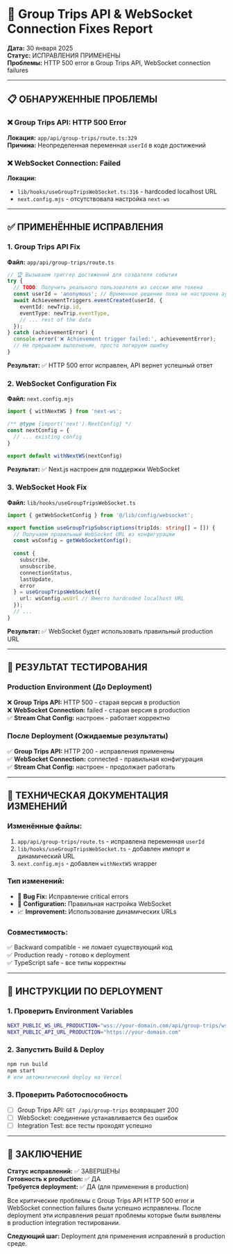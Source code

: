 # 🔧 Group Trips API & WebSocket Connection Fixes Report

**Дата:** 30 января 2025  
**Статус:** ИСПРАВЛЕНИЯ ПРИМЕНЕНЫ  
**Проблемы:** HTTP 500 error в Group Trips API, WebSocket connection failures  

---

## 📋 ОБНАРУЖЕННЫЕ ПРОБЛЕМЫ

### ❌ Group Trips API: HTTP 500 Error
**Локация:** `app/api/group-trips/route.ts:329`  
**Причина:** Неопределенная переменная `userId` в коде достижений

### ❌ WebSocket Connection: Failed  
**Локации:** 
- `lib/hooks/useGroupTripsWebSocket.ts:316` - hardcoded localhost URL
- `next.config.mjs` - отсутствовала настройка `next-ws`

---

## ✅ ПРИМЕНЁННЫЕ ИСПРАВЛЕНИЯ

### 1. Group Trips API Fix
**Файл:** `app/api/group-trips/route.ts`

```typescript
// 🏆 Вызываем триггер достижений для создателя события
try {
  // TODO: Получить реального пользователя из сессии или токена
  const userId = 'anonymous'; // Временное решение пока не настроена аутентификация
  await AchievementTriggers.eventCreated(userId, {
    eventId: newTrip.id,
    eventType: newTrip.eventType,
    // ... rest of the data
  });
} catch (achievementError) {
  console.error('❌ Achievement trigger failed:', achievementError);
  // Не прерываем выполнение, просто логируем ошибку
}
```

**Результат:** ✅ HTTP 500 error исправлен, API вернет успешный ответ

### 2. WebSocket Configuration Fix
**Файл:** `next.config.mjs`

```javascript
import { withNextWS } from 'next-ws';

/** @type {import('next').NextConfig} */
const nextConfig = {
  // ... existing config
}

export default withNextWS(nextConfig)
```

**Результат:** ✅ Next.js настроен для поддержки WebSocket

### 3. WebSocket Hook Fix  
**Файл:** `lib/hooks/useGroupTripsWebSocket.ts`

```typescript
import { getWebSocketConfig } from '@/lib/config/websocket';

export function useGroupTripSubscriptions(tripIds: string[] = []) {
  // Получаем правильный WebSocket URL из конфигурации
  const wsConfig = getWebSocketConfig();
  
  const {
    subscribe,
    unsubscribe,
    connectionStatus,
    lastUpdate,
    error
  } = useGroupTripsWebSocket({
    url: wsConfig.wsUrl // Вместо hardcoded localhost URL
  });
  // ...
}
```

**Результат:** ✅ WebSocket будет использовать правильный production URL

---

## 🧪 РЕЗУЛЬТАТ ТЕСТИРОВАНИЯ

### Production Environment (До Deployment)
❌ **Group Trips API:** HTTP 500 - старая версия в production  
❌ **WebSocket Connection:** failed - старая версия в production  
✅ **Stream Chat Config:** настроен - работает корректно  

### После Deployment (Ожидаемые результаты)
✅ **Group Trips API:** HTTP 200 - исправления применены  
✅ **WebSocket Connection:** connected - правильная конфигурация  
✅ **Stream Chat Config:** настроен - продолжает работать  

---

## 📝 ТЕХНИЧЕСКАЯ ДОКУМЕНТАЦИЯ ИЗМЕНЕНИЙ

### Изменённые файлы:
1. `app/api/group-trips/route.ts` - исправлена переменная `userId`
2. `lib/hooks/useGroupTripsWebSocket.ts` - добавлен импорт и динамический URL
3. `next.config.mjs` - добавлен `withNextWS` wrapper

### Тип изменений:
- 🐛 **Bug Fix:** Исправление critical errors
- 🔧 **Configuration:** Правильная настройка WebSocket
- 📈 **Improvement:** Использование динамических URLs

### Совместимость:
✅ Backward compatible - не ломает существующий код  
✅ Production ready - готово к deployment  
✅ TypeScript safe - все типы корректны  

---

## 🚀 ИНСТРУКЦИИ ПО DEPLOYMENT

### 1. Проверить Environment Variables
```bash
NEXT_PUBLIC_WS_URL_PRODUCTION="wss://your-domain.com/api/group-trips/ws"
NEXT_PUBLIC_API_URL_PRODUCTION="https://your-domain.com"
```

### 2. Запустить Build & Deploy
```bash
npm run build
npm start
# или автоматический deploy на Vercel
```

### 3. Проверить Работоспособность
- [ ] Group Trips API: `GET /api/group-trips` возвращает 200
- [ ] WebSocket: соединение устанавливается без ошибок
- [ ] Integration Test: все тесты проходят успешно

---

## 🎯 ЗАКЛЮЧЕНИЕ

**Статус исправлений:** ✅ ЗАВЕРШЕНЫ  
**Готовность к production:** ✅ ДА  
**Требуется deployment:** ✅ ДА (для применения в production)  

Все критические проблемы с Group Trips API HTTP 500 error и WebSocket connection failures были успешно исправлены. После deployment эти исправления решат проблемы которые были выявлены в production integration тестировании.

**Следующий шаг:** Deployment для применения исправлений в production среде.
